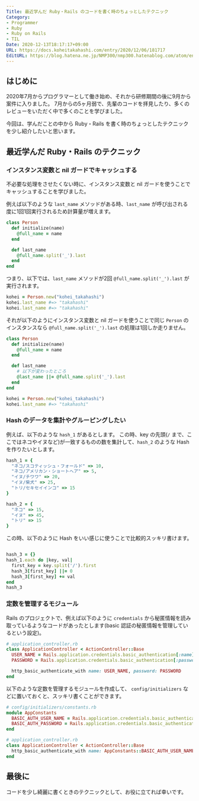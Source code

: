```yaml
---
Title: 最近学んだ Ruby・Rails のコードを書く時のちょっとしたテクニック
Category:
- Programmer
- Ruby
- Ruby on Rails
- TIL
Date: 2020-12-13T18:17:17+09:00
URL: https://docs.koheitakahashi.com/entry/2020/12/06/181717
EditURL: https://blog.hatena.ne.jp/NMP300/nmp300.hatenablog.com/atom/entry/26006613661296213
---
```


## はじめに
2020年7月からプログラマーとして働き始め、それから研修期間の後に9月から案件に入りました。
7月からの5ヶ月弱で、先輩のコードを拝見したり、多くのレビューをいただく中で多くのことを学びました。

今回は、学んだことの中から Ruby・Rails を書く時のちょっとしたテクニックを少し紹介したいと思います。

## 最近学んだ Ruby・Rails のテクニック
### インスタンス変数と nil ガードでキャッシュする
不必要な処理をさせたくない時に、インスタンス変数と nil ガードを使うことでキャッシュすることを学びました。

例えば以下のような `last_name` メソッドがある時、`last_name` が呼び出される度に1回1回実行されるため計算量が増えます。

```ruby
class Person
  def initialize(name)
    @full_name = name
  end

  def last_name
    @full_name.split('_').last
  end
end
```

つまり、以下では、`last_name` メソッドが2回 `@full_name.split('_').last` が実行されます。

```ruby
kohei = Person.new("kohei_takahashi")
kohei.last_name #=> "takahashi"
kohei.last_name #=> "takahashi"
```

それが以下のようにインスタンス変数と nil ガードを使うことで同じ `Person` のインスタンスなら `@full_name.split('_').last` の処理は1回しか走りません。

```ruby
class Person
  def initialize(name)
    @full_name = name
  end

  def last_name
    # 以下が変わったところ
    @last_name ||= @full_name.split('_').last
  end
end

kohei = Person.new("kohei_takahashi")
kohei.last_name #=> "takahashi"
```

### Hash のデータを集計やグルーピングしたい
例えば、以下のような `hash_1` があるとします。
この時、key の先頭(`/` まで、ここではネコやイヌなど)が一致するものの数を集計して、`hash_2` のような Hash を作りたいとします。

```ruby
hash_1 = {
  "ネコ/スコティッシュ・フォールド" => 10,
  "ネコ/アメリカン・ショートヘア" => 5,
  "イヌ/チワワ" => 20,
  "イヌ/柴犬" => 25,
  "トリ/セキセイインコ" => 15
}

hash_2 = {
  "ネコ" => 15,
  "イヌ" => 45,
  "トリ" => 15
}
```

この時、以下のように Hash をいい感じに使うことで比較的スッキリ書けます。

```ruby

hash_3 = {}
hash_1.each do |key, val|
  first_key = key.split('/').first
  hash_3[first_key] ||= 0
  hash_3[first_key] += val
end
hash_3
```

### 定数を管理するモジュール
Rails のプロジェクトで、例えば以下のように `credentials` から秘匿情報を読み取っているようなコードがあったとします(basic 認証の秘匿情報を管理しているという設定)。

```ruby
# application_controller.rb
class ApplicationController < ActionController::Base
  USER_NAME = Rails.application.credentials.basic_authentication[:name]
  PASSWORD = Rails.application.credentials.basic_authentication[:password]

  http_basic_authenticate_with name: USER_NAME, password: PASSWORD
end
```

以下のような定数を管理するモジュールを作成して、 `config/initializers` などに置いておくと、スッキリ書くことができます。

```ruby
# config/initializers/constants.rb
module AppConstants
  BASIC_AUTH_USER_NAME = Rails.application.credentials.basic_authentication[:name]
  BASIC_AUTH_PASSWORD = Rails.application.credentials.basic_authentication[:password]
end

# application_controller.rb
class ApplicationController < ActionController::Base
  http_basic_authenticate_with name: AppConstants::BASIC_AUTH_USER_NAME, password: AppConstans::BASIC_AUTH_PASSWORD
end
```

## 最後に
コードを少し綺麗に書くときのテクニックとして、お役に立てれば幸いです。
